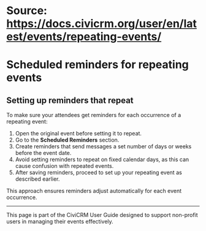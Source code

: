 # Source: https://docs.civicrm.org/user/en/latest/events/repeating-events/

# Scheduled reminders for repeating events

## Setting up reminders that repeat

To make sure your attendees get reminders for each occurrence of a repeating event:

1. Open the original event before setting it to repeat.
2. Go to the **Scheduled Reminders** section.
3. Create reminders that send messages a set number of days or weeks before the event date.
4. Avoid setting reminders to repeat on fixed calendar days, as this can cause confusion with repeated events.
5. After saving reminders, proceed to set up your repeating event as described earlier.

This approach ensures reminders adjust automatically for each event occurrence.

---

This page is part of the CiviCRM User Guide designed to support non-profit users in managing their events effectively.
